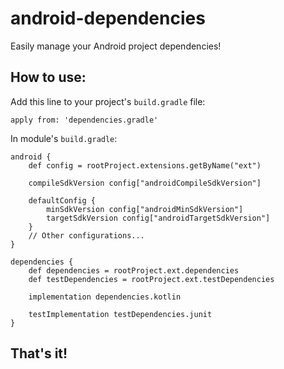 # android-dependencies
Easily manage your Android project dependencies!

## How to use:
Add this line to your project's `build.gradle` file:

`apply from: 'dependencies.gradle'`

In module's `build.gradle`:

    android {
        def config = rootProject.extensions.getByName("ext")

        compileSdkVersion config["androidCompileSdkVersion"]

        defaultConfig {
            minSdkVersion config["androidMinSdkVersion"]
            targetSdkVersion config["androidTargetSdkVersion"]
        }
        // Other configurations...
    }

    dependencies {
        def dependencies = rootProject.ext.dependencies
        def testDependencies = rootProject.ext.testDependencies

        implementation dependencies.kotlin

        testImplementation testDependencies.junit
    }


## That's it!